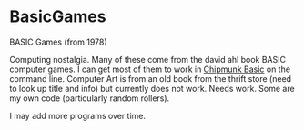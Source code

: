 BasicGames
==========

BASIC Games (from 1978)

Computing nostalgia. Many of these come from the david ahl book BASIC computer games. I can get most of them to work in [Chipmunk Basic](http://www.nicholson.com/rhn/basic/) on the command line.
Computer Art is from an old book from the thrift store (need to look up title and info) but currently does not work. Needs work.
Some are my own code (particularly random rollers).

I may add more programs over time.
